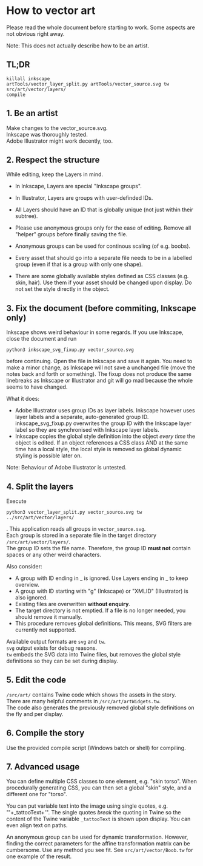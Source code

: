 # How to vector art

Please read the whole document before starting to work.
Some aspects are not obvious right away.

Note: This does not actually describe how to be an artist.

## TL;DR

    killall inkscape
    artTools/vector_layer_split.py artTools/vector_source.svg tw src/art/vector/layers/
    compile

## 1. Be an artist

Make changes to the vector_source.svg.  
Inkscape was thoroughly tested.  
Adobe Illustrator might work decently, too.  

## 2. Respect the structure

While editing, keep the Layers in mind. 

* In Inkscape, Layers are special "Inkscape groups". 
* In Illustrator, Layers are groups with user-definded IDs.
* All Layers should have an ID that is globally unique
  (not just within their subtree).

* Please use anonymous groups only for the ease of editing. Remove all "helper" groups before finally saving the file.
* Anonymous groups can be used for continous scaling (of e.g. boobs).

* Every asset that should go into a separate file needs to be in a labelled group 
  (even if that is a group with only one shape).
* There are some globally available styles defined as CSS classes (e.g. skin, hair).
  Use them if your asset should be changed upon display. 
  Do not set the style directly in the object.

## 3. Fix the document (before commiting, Inkscape only)

Inkscape shows weird behaviour in some regards.
If you use Inkscape, close the document and run

    python3 inkscape_svg_fixup.py vector_source.svg

before continuing. Open the file in Inkscape and save it again. 
You need to make a minor change, as Inkscape will not save a unchanged file 
(move the notes back and forth or something). The fixup does not produce
the same linebreaks as Inkscape or Illustrator and git will go mad because
the whole seems to have changed.

What it does:
* Adobe Illustrator uses group IDs as layer labels. 
  Inkscape however uses layer labels and a separate, auto-generated group ID.
  inkscape_svg_fixup.py overwrites the group ID with the Inkscape layer label 
  so they are synchronised with Inkscape layer labels.
* Inkscape copies the global style definition into the object *every time*
  the object is edited. If an object references a CSS class AND at the same time 
  has a local style, the local style is removed 
  so global dynamic styling is possible later on.

Note: Behaviour of Adobe Illustrator is untested.

## 4. Split the layers

Execute

    python3 vector_layer_split.py vector_source.svg tw ../src/art/vector/layers/

. This application reads all groups in `vector_source.svg`.  
Each group is stored in a separate file in the target directory `/src/art/vector/layers/`.  
The group ID sets the file name. Therefore, the group ID **must not** contain spaces or any other weird characters.

Also consider:
* A group with ID ending in _ is ignored. Use Layers ending in _ to keep overview.
* A group with ID starting with "g" (Inkscape) or "XMLID" (Illustrator) is also ignored.
* Existing files are overwritten **without enquiry**.
* The target directory is not emptied. If a file is no longer needed, you should remove it manually.
* This procedure removes global definitions. This means, SVG filters are currently not supported.

Available output formats are `svg` and `tw`.  
`svg` output exists for debug reasons.  
`tw` embeds the SVG data into Twine files, but removes the global style definitions so they can be set during display.

## 5. Edit the code

`/src/art/` contains Twine code which shows the assets in the story.  
There are many helpful comments in `/src/art/artWidgets.tw`.  
The code also generates the previously removed global style definitions on the fly and per display.

## 6. Compile the story

Use the provided compile script (Windows batch or shell) for compiling.

## 7. Advanced usage

You can define multiple CSS classes to one element, e.g. "skin torso". When procedurally generating CSS, you can then set a global "skin" style, and a different one for "torso".

You can put variable text into the image using single quotes, e.g. "'+_tattooText+'". The single quotes *break* the quoting in Twine so the content of the Twine variable `_tattooText` is shown upon display. You can even align text on paths.

An anonymous group can be used for dynamic transformation. However, finding the correct parameters for the affine transformation matrix can be cumbersome. Use any method you see fit. See `src/art/vector/Boob.tw` for one example of the result.
